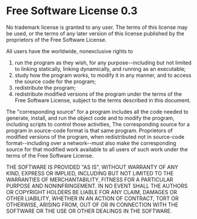 # Free Software License 0.3
No trademark license is granted to any user. The terms of this license may be used, or the terms of any later version of this license published by the proprietors of the Free Software License.

All users have the worldwide, nonexclusive rights to
1. run the program as they wish, for any purpose--including but not limited to linking statically, linking dynamically, and running as an executable;
2. study how the program works, to modify it in any manner, and to access the source code for the program;
3. redistribute the program;
4. redistribute modified versions of the program under the terms of the Free Software License, subject to the terms described in this document.

The "corresponding source" for a program includes all the code needed to generate, install, and run the object code and to modify the program, including scripts to control those activities, The corresponding source for a program in source-code format is that same program. Proprietors of modified versions of the program, when redistributed not in source-code format--including over a network--must also make the corresponding source for that modified work available to all users of such work under the terms of the Free Software License.

THE SOFTWARE IS PROVIDED "AS IS", WITHOUT WARRANTY OF ANY KIND, EXPRESS OR IMPLIED, INCLUDING BUT NOT LIMITED TO THE WARRANTIES OF MERCHANTABILITY, FITNESS FOR A PARTICULAR PURPOSE AND NONINFRINGEMENT. IN NO EVENT SHALL THE AUTHORS OR COPYRIGHT HOLDERS BE LIABLE FOR ANY CLAIM, DAMAGES OR OTHER LIABILITY, WHETHER IN AN ACTION OF CONTRACT, TORT OR OTHERWISE, ARISING FROM, OUT OF OR IN CONNECTION WITH THE SOFTWARE OR THE USE OR OTHER DEALINGS IN THE SOFTWARE.
